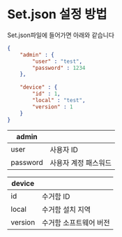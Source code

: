# Set.json 설정 방법

Set.json파일에 들어가면 아래와 같습니다

```json
{
    "admin" : {
        "user" : "test",
        "password" : 1234
    },
    
    "device" : {
        "id" : 1,
        "local" : "test",
        "version" : 1
    }
}
```

| admin    |                      |
| -------- | -------------------- |
| user     | 사용자 ID            |
| password | 사용자 계정 패스워드 |

| device    |      |
| -------- | ---- |
| id     | 수거함 ID |
| local | 수거함 설치 지역 |
| version | 수거함 소프트웨어 버전 |